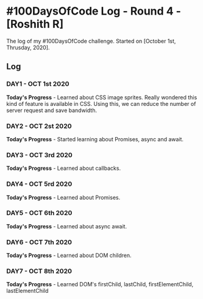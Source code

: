 # #100DaysOfCode Log - Round 4 - [Roshith R]

The log of my #100DaysOfCode challenge. Started on [October 1st, Thrusday, 2020].

## Log

### DAY1 - OCT 1st 2020

**Today's Progress** - Learned about CSS image sprites. Really wondered this kind of feature is available in CSS. Using this, we can reduce the number of server request and save bandwidth.

### DAY2 - OCT 2st 2020

**Today's Progress** - Started learning about Promises, async and await.

### DAY3 - OCT 3rd 2020

**Today's Progress** - Learned about callbacks.

### DAY4 - OCT 5rd 2020

**Today's Progress** - Learned about Promises.

### DAY5 - OCT 6th 2020

**Today's Progress** - Learned about async await.

### DAY6 - OCT 7th 2020

**Today's Progress** - Learned about DOM children.

### DAY7 - OCT 8th 2020

**Today's Progress** - Learned DOM's firstChild, lastChild, firstElementChild, lastElementChild
